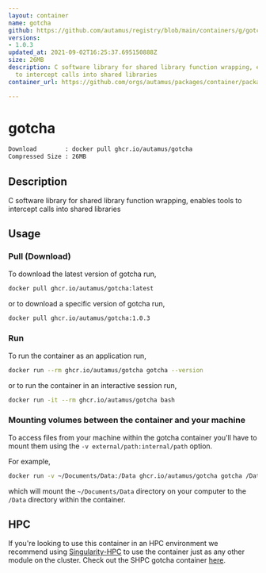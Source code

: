 ```yaml
---
layout: container
name: gotcha
github: https://github.com/autamus/registry/blob/main/containers/g/gotcha/spack.yaml
versions:
- 1.0.3
updated_at: 2021-09-02T16:25:37.695150888Z
size: 26MB
description: C software library for shared library function wrapping, enables tools
  to intercept calls into shared libraries
container_url: https://github.com/orgs/autamus/packages/container/package/gotcha

---
```

# gotcha
```bash 
Download        : docker pull ghcr.io/autamus/gotcha
Compressed Size : 26MB
```

## Description
C software library for shared library function wrapping, enables tools to intercept calls into shared libraries

## Usage
### Pull (Download)
To download the latest version of gotcha run,

```bash
docker pull ghcr.io/autamus/gotcha:latest
```

or to download a specific version of gotcha run,

```bash
docker pull ghcr.io/autamus/gotcha:1.0.3
```
### Run
To run the container as an application run,
```bash
docker run --rm ghcr.io/autamus/gotcha gotcha --version
```

or to run the container in an interactive session run,
```bash
docker run -it --rm ghcr.io/autamus/gotcha bash
```

### Mounting volumes between the container and your machine
To access files from your machine within the gotcha container you'll have to mount them using the `-v external/path:internal/path` option.

For example,
```bash
docker run -v ~/Documents/Data:/Data ghcr.io/autamus/gotcha gotcha /Data/myData.csv
```
which will mount the `~/Documents/Data` directory on your computer to the `/Data` directory within the container.

## HPC
If you're looking to use this container in an HPC environment we recommend using [Singularity-HPC](https://singularity-hpc.readthedocs.io) to use the container just as any other module on the cluster. Check out the SHPC gotcha container [here](https://singularityhub.github.io/singularity-hpc/r/ghcr.io-autamus-gotcha/).
